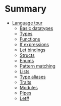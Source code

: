 # Summary

- [Language tour](./language-tour/README.md)
  - [Basic datatypes](./language-tour/basic-datatypes.md)
  - [Types](./language-tour/types.md)
  - [Functions](./language-tour/functions.md)
  - [If expressions](./language-tour/if-expressions.md)
  - [Let bindings](./language-tour/let-bindings.md)
  - [Structs](./language-tour/structs.md)
  - [Enums](./language-tour/enum.md)
  - [Pattern matching](./language-tour/pattern-matching.md) <!-- DEPS: union -->
  - [Lists](./language-tour/lists.md) <!-- DEPS: union -->
  - [Type aliases](./language-tour/type-aliases.md)
  - [Traits](./language-tour/traits.md)
  - [Modules](./language-tour/modules.md)
  - [Pipes](./language-tour/pipes.md)
  - [Let#](./language-tour/let-hash.md)

<!-- TODO kestrel vs js, elm -->

<!-- TODO perf -->

<!-- TODO stdlib common operations  -->

<!-- TODO testing -->
